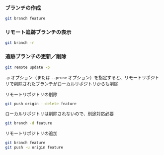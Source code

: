 ### ブランチの作成

```bash
git branch feature
```

### リモート追跡ブランチの表示

```bash
git branch -r
```

### 追跡ブランチの更新／削除

```bash
git remote update -p
```

`-p` オプション（または `--prune` オプション）を指定すると、リモートリポジトリで削除されたブランチがローカルリポジトリからも削除

リモートリポジトリの削除

```bash
git push origin --delete feature
```

ローカルリポジトリは削除されないので、別途対応必要

```bash
git branch -d feature
```

リモートリポジトリの追加

```bash
git branch feature
git push -u origin feature
```
